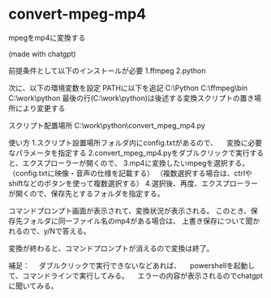 # convert-mpeg-mp4
mpegをmp4に変換する

(made with chatgpt)

前提条件として以下のインストールが必要
1.ffmpeg
2.python

次に、以下の環境変数を設定
PATHに以下を追記
C:\Python
C:\ffmpeg\bin
C:\work\python
最後の行(C:\work\python)は後述する変換スクリプトの置き場所により変更する


スクリプト配置場所
C:\work\python\convert_mpeg_mp4.py

使い方
1.スクリプト設置場所フォルダ内にconfig.txtがあるので、
　変換に必要なパラメータを指定する
2.convert_mpeg_mp4.pyをダブルクリックで実行すると、エクスプローラーが開くので、
3.mp4に変換したいmpegを選択する。（config.txtに映像・音声の仕様を記載する）
 （複数選択する場合は、ctrlやshiftなどのボタンを使って複数選択する）
4.選択後、再度、エクスプローラーが開くので、保存先とするフォルダを指定する。

コマンドプロンプト画面が表示されて、変換状況が表示される。
このとき、保存先フォルダに同一ファイル名のmp4がある場合は、
上書き保存について聞かれるので、y/Nで答える。

変換が終わると、コマンドプロンプトが消えるので変換は終了。

補足：
　ダブルクリックで実行できないなどあれば、
　powershellを起動して、コマンドラインで実行してみる。
　エラーの内容が表示されるのでchatgptに聞いてみる。

